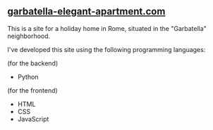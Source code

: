 ## [garbatella-elegant-apartment.com](https://www.garbatella-elegant-apartment.com)

This is a site for a holiday home in Rome, situated in the "Garbatella" neighborhood.

I've developed this site using the following programming languages:

(for the backend)
- Python

(for the frontend)
- HTML
- CSS
- JavaScript